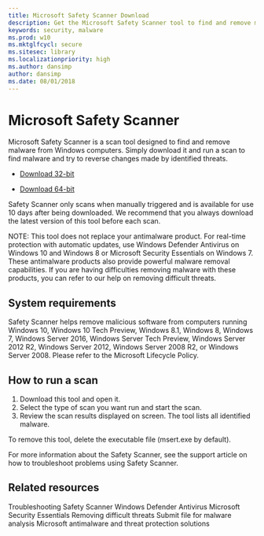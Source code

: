 ```yaml
---
title: Microsoft Safety Scanner Download
description: Get the Microsoft Safety Scanner tool to find and remove malware from Windows computers.
keywords: security, malware
ms.prod: w10
ms.mktglfcycl: secure
ms.sitesec: library
ms.localizationpriority: high
ms.author: dansimp
author: dansimp
ms.date: 08/01/2018
---
```

# Microsoft Safety Scanner
Microsoft Safety Scanner is a scan tool designed to find and remove malware from Windows computers. Simply download it and run a scan to find malware and try to reverse changes made by identified threats.

- [Download 32-bit](https://go.microsoft.com/fwlink/?LinkId=212733) 

- [Download 64-bit](https://go.microsoft.com/fwlink/?LinkId=212732)

Safety Scanner only scans when manually triggered and is available for use 10 days after being downloaded. We recommend that you always download the latest version of this tool before each scan.

NOTE: This tool does not replace your antimalware product. For real-time protection with automatic updates, use Windows Defender Antivirus on Windows 10 and Windows 8 or Microsoft Security Essentials on Windows 7. These antimalware products also provide powerful malware removal capabilities. If you are having difficulties removing malware with these products, you can refer to our help on removing difficult threats.

## System requirements
Safety Scanner helps remove malicious software from computers running Windows 10, Windows 10 Tech Preview, Windows 8.1, Windows 8, Windows 7, Windows Server 2016, Windows Server Tech Preview, Windows Server 2012 R2, Windows Server 2012, Windows Server 2008 R2, or Windows Server 2008. Please refer to the Microsoft Lifecycle Policy.

## How to run a scan
1. Download this tool and open it.
2. Select the type of scan you want run and start the scan.
3. Review the scan results displayed on screen. The tool lists all identified malware.

To remove this tool, delete the executable file (msert.exe by default).

For more information about the Safety Scanner, see the support article on how to troubleshoot problems using Safety Scanner.

## Related resources

Troubleshooting Safety Scanner
Windows Defender Antivirus
Microsoft Security Essentials
Removing difficult threats
Submit file for malware analysis
Microsoft antimalware and threat protection solutions